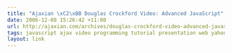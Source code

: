 ```yaml
---
title: "Ajaxian \xC2\xBB Douglas Crockford Video: Advanced JavaScript"
date: 2006-12-08 15:26:42 +11:00
url: http://ajaxian.com/archives/douglas-crockford-video-advanced-javascript
tags: javascript ajax video programming tutorial presentation web yahoo yui
layout: link
---
```

